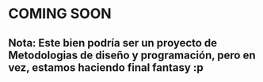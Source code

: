 # COMING SOON
## Nota: Este bien podría ser un proyecto de Metodologias de diseño y programación, pero en vez, estamos haciendo final fantasy :p